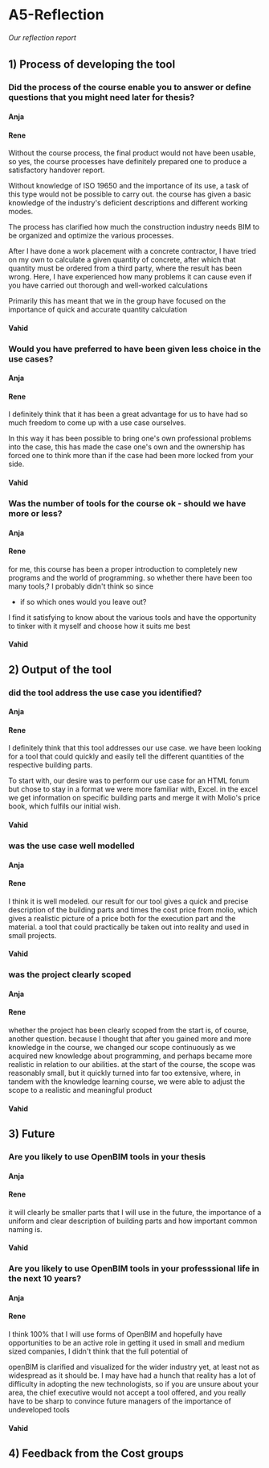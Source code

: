 # A5-Reflection
###### Our reflection report


## 1) Process of developing the tool 
### Did the process of the course enable you to answer or define questions that you might need later for thesis? 
#### Anja

#### Rene
Without the course process, the final product would not have been usable, so yes, the course processes have definitely prepared one to produce a satisfactory handover report. 

Without knowledge of ISO 19650 and the importance of its use, a task of this type would not be possible to carry out. the course has given a basic knowledge of the industry's deficient descriptions and different working modes. 

The process has clarified how much the construction industry needs BIM to be organized and optimize the various processes. 

After I have done a work placement with a concrete contractor, I have tried on my own to calculate a given quantity of concrete, after which that quantity must be ordered from a third party, where the result has been wrong. Here, I have experienced how many problems it can cause even if you have carried out thorough and well-worked calculations 

Primarily this has meant that we in the group have focused on the importance of quick and accurate quantity calculation 
#### Vahid

### Would you have preferred to have been given less choice in the use cases? 
#### Anja

#### Rene
I definitely think that it has been a great advantage for us to have had so much freedom to come up with a use case ourselves. 

In this way it has been possible to bring one's own professional problems into the case, this has made the case one's own and the ownership has forced one to think more than if the case had been more locked from your side. 
#### Vahid

### Was the number of tools for the course ok - should we have more or less? 
#### Anja

#### Rene
for me, this course has been a proper introduction to completely new programs and the world of programming. so whether there have been too many tools,? I probably didn't think so since  
- if so which ones would you leave out? 

I find it satisfying to know about the various tools and have the opportunity to tinker with it myself and choose how it suits me best 
#### Vahid


## 2) Output of the tool 
### did the tool address the use case you identified? 
#### Anja

#### Rene
I definitely think that this tool addresses our use case. we have been looking for a tool that could quickly and easily tell the different quantities of the respective building parts.  

To start with, our desire was to perform our use case for an HTML forum but chose to stay in a format we were more familiar with, Excel. in the excel we get information on specific building parts and merge it with Molio's price book, which fulfils our initial wish. 
#### Vahid

### was the use case well modelled 
#### Anja

#### Rene
I think it is well modeled. our result for our tool gives a quick and precise description of the building parts and times the cost price from molio, which gives a realistic picture of a price both for the execution part and the material. a tool that could practically be taken out into reality and used in small projects. 
#### Vahid

### was the project clearly scoped 
#### Anja

#### Rene
whether the project has been clearly scoped from the start is, of course, another question. because I thought that after you gained more and more knowledge in the course, we changed our scope continuously as we acquired new knowledge about programming, and perhaps became more realistic in relation to our abilities. at the start of the course, the scope was reasonably small, but it quickly turned into far too extensive, where, in tandem with the knowledge learning course, we were able to adjust the scope to a realistic and meaningful product 
#### Vahid


## 3) Future 
### Are you likely to use OpenBIM tools in your thesis 
#### Anja

#### Rene
it will clearly be smaller parts that I will use in the future, the importance of a uniform and clear description of building parts and how important common naming is. 
#### Vahid

### Are you likely to use OpenBIM tools in your professsional life in the next 10 years? 
#### Anja

#### Rene
I think 100% that I will use forms of OpenBIM and hopefully have opportunities to be an active role in getting it used in small and medium sized companies, I didn't think that the full potential of 

openBIM is clarified and visualized for the wider industry  yet, at least not as widespread as it should be. I may have had a hunch that reality has a lot of difficulty in adopting the new technologists, so if you are unsure about your area, the chief executive would not accept a tool offered, and you really have to be sharp to convince future managers of the importance of undeveloped tools 
#### Vahid

## 4) Feedback from the Cost groups
